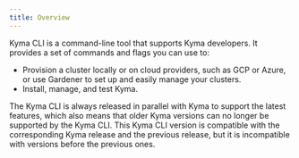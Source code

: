 ```yaml
---
title: Overview
---
```


Kyma CLI is a command-line tool that supports Kyma developers. It provides a set of commands and flags you can use to: 

- Provision a cluster locally or on cloud providers, such as GCP or Azure, or use Gardener to set up and easily manage your clusters.
- Install, manage, and test Kyma.

The Kyma CLI is always released in parallel with Kyma to support the latest features, which also means that older Kyma versions can no longer be supported by the Kyma CLI.
This Kyma CLI version is compatible with the corresponding Kyma release and the previous release, but it is incompatible with versions before the previous ones.
